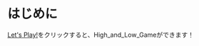 # はじめに
[Let's Play!](https://itakuramayu-streamlit-practice09-viewshigh-and-low-view-vwy7d5.streamlit.app/)をクリックすると、High_and_Low_Gameができます！

